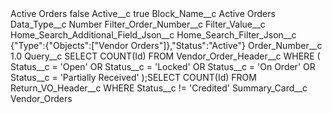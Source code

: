 <?xml version="1.0" encoding="UTF-8"?>
<CustomMetadata xmlns="http://soap.sforce.com/2006/04/metadata" xmlns:xsi="http://www.w3.org/2001/XMLSchema-instance" xmlns:xsd="http://www.w3.org/2001/XMLSchema">
    <label>Active Orders</label>
    <protected>false</protected>
    <values>
        <field>Active__c</field>
        <value xsi:type="xsd:boolean">true</value>
    </values>
    <values>
        <field>Block_Name__c</field>
        <value xsi:type="xsd:string">Active Orders</value>
    </values>
    <values>
        <field>Data_Type__c</field>
        <value xsi:type="xsd:string">Number</value>
    </values>
    <values>
        <field>Filter_Order_Number__c</field>
        <value xsi:nil="true"/>
    </values>
    <values>
        <field>Filter_Value__c</field>
        <value xsi:nil="true"/>
    </values>
    <values>
        <field>Home_Search_Additional_Field_Json__c</field>
        <value xsi:nil="true"/>
    </values>
    <values>
        <field>Home_Search_Filter_Json__c</field>
        <value xsi:type="xsd:string">{&quot;Type&quot;:{&quot;Objects&quot;:[&quot;Vendor Orders&quot;]},&quot;Status&quot;:&quot;Active&quot;}</value>
    </values>
    <values>
        <field>Order_Number__c</field>
        <value xsi:type="xsd:double">1.0</value>
    </values>
    <values>
        <field>Query__c</field>
        <value xsi:type="xsd:string">SELECT COUNT(Id) FROM Vendor_Order_Header__c WHERE ( Status__c = &apos;Open&apos; OR Status__c = &apos;Locked&apos; OR Status__c = &apos;On Order&apos; OR Status__c = &apos;Partially Received&apos; );SELECT COUNT(Id) FROM Return_VO_Header__c WHERE Status__c != &apos;Credited&apos;</value>
    </values>
    <values>
        <field>Summary_Card__c</field>
        <value xsi:type="xsd:string">Vendor_Orders</value>
    </values>
</CustomMetadata>
